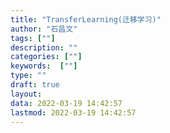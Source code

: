```yaml
---
title: "TransferLearning(迁移学习)"
author: "石昌文"
tags: [""]
description: ""
categories: [""]
keywords:  [""]
type: ""
draft: true
layout: 
data: 2022-03-19 14:42:57
lastmod: 2022-03-19 14:42:57
---
```

